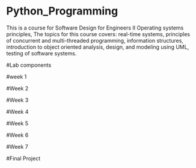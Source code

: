 # Python_Programming
This is a course for Software Design for Engineers II Operating systems principles,
The topics for this course covers: real-time systems, principles of concurrent and multi-threaded programming, information structures, introduction to object oriented analysis, design, and modeling using UML, testing of software systems.

#Lab components

#week 1

#Week 2

#Week 3

#Week 4

#Week 5

#Week 6

#Week 7

#Final Project
